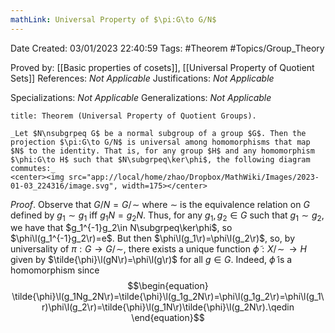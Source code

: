```yaml
---
mathLink: Universal Property of $\pi:G\to G/N$
---
```


<div class="topSpace"></div>

Date Created: 03/01/2023 22:40:59
Tags: #Theorem #Topics/Group_Theory

Proved by: [[Basic properties of cosets]], [[Universal Property of Quotient Sets]]
References: _Not Applicable_
Justifications: _Not Applicable_

Specializations: _Not Applicable_
Generalizations: _Not Applicable_

``` ad-Theorem
title: Theorem (Universal Property of Quotient Groups).

_Let $N\nsubgrpeq G$ be a normal subgroup of a group $G$. Then the projection $\pi:G\to G/N$ is universal among homomorphisms that map $N$ to the identity. That is, for any group $H$ and any homomorphism $\phi:G\to H$ such that $N\subgrpeq\ker\phi$, the following diagram commutes:_
<center><img src="app://local/home/zhao/Dropbox/MathWiki/Images/2023-01-03_224316/image.svg", width=175></center>

```

_Proof_. Observe that $G/N=G/\!\sim$ where $\sim$ is the equivalence relation on $G$ defined by $g_1\sim g_1$ iff $g_1N=g_2N$. Thus, for any $g_1,g_2\in G$ such that $g_1\sim g_2$, we have that $g_1^{-1}g_2\in N\subgrpeq\ker\phi$, so $\phi\l(g_1^{-1}g_2\r)=e$. But then $\phi\l(g_1\r)=\phi\l(g_2\r)$, so, by universality of $\pi:G\to G/\!\sim$, there exists a unique function $\tilde{\phi}:X/\!\sim\,\to H$ given by $\tilde{\phi}\l(gN\r)=\phi\l(g\r)$ for all $g\in G$. Indeed, $\tilde{\phi}$ is a homomorphism since
$$\begin{equation}
    \tilde{\phi}\l(g_1Ng_2N\r)=\tilde{\phi}\l(g_1g_2N\r)=\phi\l(g_1g_2\r)=\phi\l(g_1\r)\phi\l(g_2\r)=\tilde{\phi}\l(g_1N\r)\tilde{\phi}\l(g_2N\r).\qedin
\end{equation}$$
